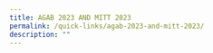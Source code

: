 ```yaml
---
title: AGAB 2023 AND MITT 2023
permalink: /quick-links/agab-2023-and-mitt-2023/
description: ""
---
```

